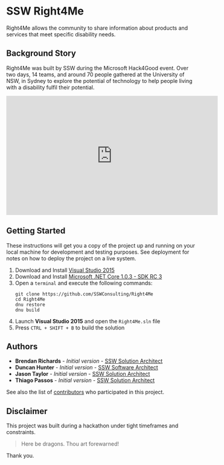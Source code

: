 # SSW Right4Me

Right4Me allows the community to share information about products and services that meet specific disability needs. 

## Background Story
Right4Me was built by SSW during the Microsoft Hack4Good event. Over two days, 14 teams, 
and around 70 people gathered at the University of NSW, in Sydney to explore the potential
of technology to help people living with a disability fulfil their potential.

<iframe width="560" height="315" src="https://www.youtube.com/embed/6B7SywxEiMk" frameborder="0" allowfullscreen></iframe>

## Getting Started

These instructions will get you a copy of the project up and running on your local machine for development and testing purposes. See deployment for notes on how to deploy the project on a live system.

1. Download and Install [Visual Studio 2015](https://www.visualstudio.com/downloads/)
2. Download and Install [Microsoft .NET Core 1.0.3 - SDK RC 3](https://github.com/dotnet/core/blob/master/release-notes/rc3-download.md)
3. Open a `terminal` and execute the following commands:
    ```
    git clone https://github.com/SSWConsulting/Right4Me
    cd Right4Me
    dnu restore
    dnu build
    ```
4. Launch **Visual Studio 2015** and open the `Right4Me.sln` file
5. Press `CTRL + SHIFT + B` to build the solution


## Authors

* **Brendan Richards** - *Initial version* - [SSW Solution Architect](https://sharepoint.ssw.com.au/AboutUs/Employees/Pages/Brendan.aspx)
* **Duncan Hunter** - *Initial version* - [SSW Software Architect](https://sharepoint.ssw.com.au/AboutUs/Employees/Pages/DuncanHunter.aspx)
* **Jason Taylor** - *Initial version* - [SSW Solution Architect](https://sharepoint.ssw.com.au/AboutUs/Employees/Pages/JasonTaylor.aspx)
* **Thiago Passos** - *Initial version* - [SSW Solution Architect](https://sharepoint.ssw.com.au/AboutUs/Employees/Pages/Thiago.aspx)

See also the list of [contributors](https://github.com/your/project/contributors) who participated in this project.

## Disclaimer
This project was built during a hackathon under tight timeframes and constraints.

> Here be dragons. Thou art forewarned!

Thank you.